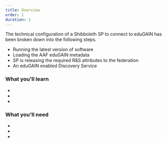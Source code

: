 ```yaml
---
title: Overview
order: 1
duration: 1
---
```


The technical configuration of a Shibboleth SP to connect to eduGAIN has been broken down into the following steps.

- Running the latest version of software
- Loading the AAF eduGAIN metadata
- SP is releasing the required R&S attributes to the federation
- An eduGAIN enabled Discovery Service

### What you'll learn

- 
- 
- 

### What you'll need

- 
- 
- 
